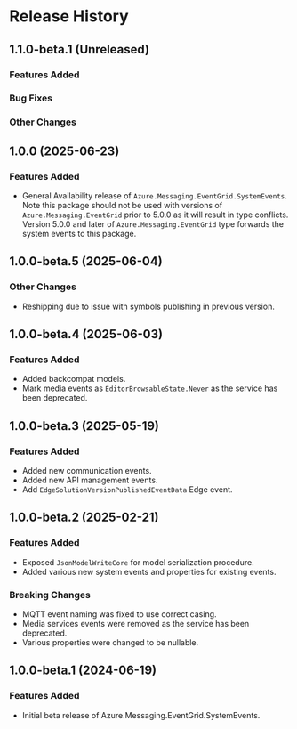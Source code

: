 # Release History

## 1.1.0-beta.1 (Unreleased)

### Features Added

### Bug Fixes

### Other Changes

## 1.0.0 (2025-06-23)

### Features Added

- General Availability release of `Azure.Messaging.EventGrid.SystemEvents`. Note this package
should not be used with versions of `Azure.Messaging.EventGrid` prior to 5.0.0 as it will result in
type conflicts. Version 5.0.0 and later of `Azure.Messaging.EventGrid` type forwards the system events to this package.

## 1.0.0-beta.5 (2025-06-04)

### Other Changes

- Reshipping due to issue with symbols publishing in previous version.

## 1.0.0-beta.4 (2025-06-03)

### Features Added
- Added backcompat models.
- Mark media events as `EditorBrowsableState.Never` as the service has been deprecated.

## 1.0.0-beta.3 (2025-05-19)

### Features Added
- Added new communication events.
- Added new API management events.
- Add `EdgeSolutionVersionPublishedEventData` Edge event.

## 1.0.0-beta.2 (2025-02-21)

### Features Added

- Exposed `JsonModelWriteCore` for model serialization procedure.
- Added various new system events and properties for existing events.

### Breaking Changes

- MQTT event naming was fixed to use correct casing.
- Media services events were removed as the service has been deprecated.
- Various properties were changed to be nullable.

## 1.0.0-beta.1 (2024-06-19)

### Features Added

- Initial beta release of Azure.Messaging.EventGrid.SystemEvents.
